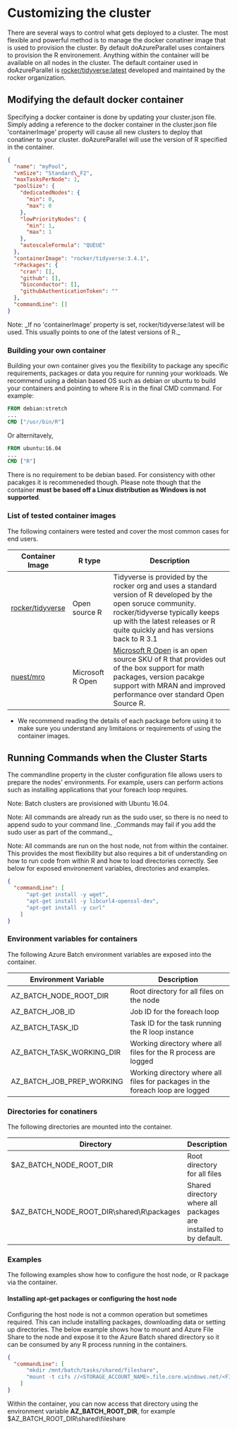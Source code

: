 # Customizing the cluster

There are several ways to control what gets deployed to a cluster. The most flexible and powerful method is to manage the docker conatiner image that is used to provision the cluster. By default doAzureParallel uses containers to provision the R environement. Anything within the container will be available on all nodes in the cluster. The default container used in doAzureParallel is [rocker/tidyverse:latest](https://hub.docker.com/r/rocker/tidyverse/) developed and maintained by the rocker organization.

## Modifying the default docker container

Specifying a docker container is done by updating your cluster.json file. Simply adding a reference to the docker container in the cluster.json file 'containerImage' property will cause all new clusters to deploy that conatiner to your cluster. doAzureParallel will use the version of R specified in the container.

```json
{
  "name": "myPool",
  "vmSize": "Standard\_F2",
  "maxTasksPerNode": 1,
  "poolSize": {
    "dedicatedNodes": {
      "min": 0,
      "max": 0
    },
    "lowPriorityNodes": {
      "min": 1,
      "max": 1
    },
    "autoscaleFormula": "QUEUE"
  },
  "containerImage": "rocker/tidyverse:3.4.1",
  "rPackages": {
    "cran": [],
    "github": [],
    "bioconductor": [],
    "githubAuthenticationToken": ""
  },
  "commandLine": []
}
```

Note: \_If no 'containerImage' property is set, rocker/tidyverse:latest will be used. This usually points to one of the latest versions of R.\_

### Building your own container

Building your own container gives you the flexibility to package any specific requirements, packages or data you require for running your workloads. We recommend using a debian based OS such as debian or ubuntu to build your containers and pointing to where R is in the final CMD command. For example:

```dockerfile
FROM debian:stretch
...
CMD ["/usr/bin/R"]
```

Or alternitavely,

```dockerfile
FROM ubuntu:16.04
...
CMD ["R"]
```

There is no requirement to be debian based. For consistency with other pacakges it is recommeneded though. Please note though that the container **must be based off a Linux distribution as Windows is not supported**.

### List of tested container images

The following containers were tested and cover the most common cases for end users.

Container Image | R type | Description
--- | --- | ---
[rocker/tidyverse](https://hub.docker.com/r/rocker/r-ver/) | Open source R | Tidyverse is provided by the rocker org and uses a standard version of R developed by the open soruce community. rocker/tidyverse typically keeps up with the latest releases or R quite quickly and has versions back to R 3.1
[nuest/mro](https://hub.docker.com/r/nuest/mro/) | Microsoft R Open | [Microsoft R Open](https://mran.microsoft.com/open/) is an open source SKU of R that provides out of the box support for math packages, version pacakge support with MRAN and improved performance over standard Open Source R.

* We recommend reading the details of each package before using it to make sure you understand any limitaions or requirements of using the container images.

## Running Commands when the Cluster Starts

The commandline property in the cluster configuration file allows users to prepare the nodes' environments. For example, users can perform actions such as installing applications that your foreach loop requires.

Note: Batch clusters are provisioned with Ubuntu 16.04.

Note: All commands are already run as the sudo user, so there is no need to append sudo to your command line. \_Commands may fail if you add the sudo user as part of the command.\_

Note: All commands are run on the host node, not from within the container. This provides the most flexibility but also requires a bit of understanding on how to run code from within R and how to load directories correctly. See below for exposed environement variables, directories and examples.

```json
{
  "commandLine": [
      "apt-get install -y wget",
      "apt-get install -y libcurl4-openssl-dev",
      "apt-get install -y curl"
    ]
}
```

### Environment variables for containers

The following Azure Batch environment variables are exposed into the container.

Environment Variable | Description
--- | ---
AZ\_BATCH\_NODE\_ROOT\_DIR | Root directory for all files on the node
AZ\_BATCH\_JOB\_ID | Job ID for the foreach loop
AZ\_BATCH\_TASK\_ID | Task ID for the task running the R loop instance
AZ\_BATCH\_TASK\_WORKING\_DIR | Working directory where all files for the R process are logged
AZ\_BATCH\_JOB\_PREP\_WORKING | Working directory where all files for packages in the foreach loop are logged

### Directories for conatiners

The following directories are mounted into the container.

Directory | Description
--- | ---
$AZ\_BATCH\_NODE\_ROOT\_DIR | Root directory for all files
$AZ\_BATCH\_NODE\_ROOT\_DIR\shared\R\packages | Shared directory where all packages are installed to by default.

### Examples

The following examples show how to configure the host node, or R package via the container.

#### Installing apt-get packages or configuring the host node

Configuring the host node is not a common operation but sometimes required. This can include installing packages, downloading data or setting up directories. The below example shows how to mount and Azure File Share to the node and expose it to the Azure Batch shared directory so it can be consumed by any R process running in the containers.

```json
{
  "commandLine": [
      "mkdir /mnt/batch/tasks/shared/fileshare",
      "mount -t cifs //<STORAGE_ACCOUNT_NAME>.file.core.windows.net/<FILE_SHARE_NAME> /mnt/batch/tasks/shared/fileshare -o vers=3.0 username=<STORAGE_ACCOUNT_NAME>,password=<STORAGE_ACCOUNT_KEY>==,dir_mode=0777,file_mode=0777,sec=ntlmssp"
    ]
}
```

Within the container, you can now access that directory using the environment variable **AZ\_BATCH\_ROOT\_DIR**, for example $AZ\_BATCH\_ROOT\_DIR\shared\fileshare
